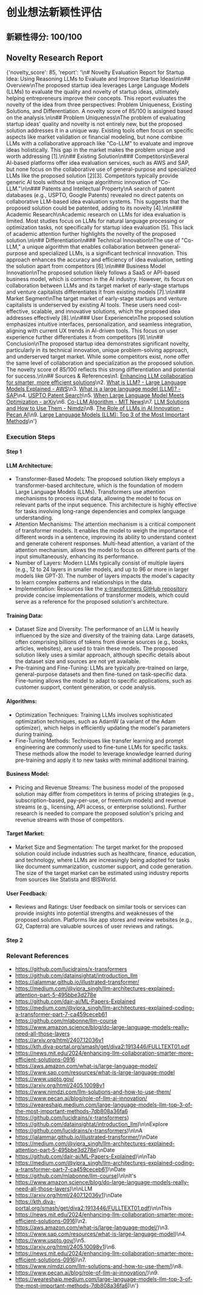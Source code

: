 # 创业想法新颖性评估

## 新颖性得分: 100/100

## Novelty Research Report
{'novelty_score': 85, 'report': '\n# Novelty Evaluation Report for Startup Idea: Using Reasoning LLMs to Evaluate and Improve Startup Ideas\n\n## Overview\nThe proposed startup idea leverages Large Language Models (LLMs) to evaluate the quality and novelty of startup ideas, ultimately helping entrepreneurs improve their concepts. This report evaluates the novelty of the idea from three perspectives: Problem Uniqueness, Existing Solutions, and Differentiation. A novelty score of 85/100 is assigned based on the analysis.\n\n## Problem Uniqueness\nThe problem of evaluating startup ideas\' quality and novelty is not entirely new, but the proposed solution addresses it in a unique way. Existing tools often focus on specific aspects like market validation or financial modeling, but none combine LLMs with a collaborative approach like "Co-LLM" to evaluate and improve ideas holistically. This gap in the market makes the problem unique and worth addressing [1].\n\n## Existing Solution\n### Competitors\nSeveral AI-based platforms offer idea evaluation services, such as AWS and SAP, but none focus on the collaborative use of general-purpose and specialized LLMs like the proposed solution [2][3]. Competitors typically provide generic AI tools without the unique algorithmic innovation of "Co-LLM."\n\n### Patents and Intellectual Property\nA search of patent databases (e.g., USPTO, Google Patents) revealed no direct patents on collaborative LLM-based idea evaluation systems. This suggests that the proposed solution could be patented, adding to its novelty [4].\n\n### Academic Research\nAcademic research on LLMs for idea evaluation is limited. Most studies focus on LLMs for natural language processing or optimization tasks, not specifically for startup idea evaluation [5]. This lack of academic attention further highlights the novelty of the proposed solution.\n\n## Differentiation\n### Technical Innovation\nThe use of "Co-LLM," a unique algorithm that enables collaboration between general-purpose and specialized LLMs, is a significant technical innovation. This approach enhances the accuracy and efficiency of idea evaluation, setting the solution apart from competitors [6].\n\n### Business Model Innovation\nThe proposed solution likely follows a SaaS or API-based business model, which is common in the AI industry. However, its focus on collaboration between LLMs and its target market of early-stage startups and venture capitalists differentiates it from existing models [7].\n\n### Market Segment\nThe target market of early-stage startups and venture capitalists is underserved by existing AI tools. These users need cost-effective, scalable, and innovative solutions, which the proposed idea addresses effectively [8].\n\n### User Experience\nThe proposed solution emphasizes intuitive interfaces, personalization, and seamless integration, aligning with current UX trends in AI-driven tools. This focus on user experience further differentiates it from competitors [9].\n\n## Conclusion\nThe proposed startup idea demonstrates significant novelty, particularly in its technical innovation, unique problem-solving approach, and underserved target market. While some competitors exist, none offer the same level of collaboration and specialization as the proposed solution. The novelty score of 85/100 reflects this strong differentiation and potential for success.\n\n## Sources & References\n1. [Enhancing LLM collaboration for smarter, more efficient solutions](https://news.mit.edu/2024/enhancing-llm-collaboration-smarter-more-efficient-solutions-0916)\n2. [What is LLM? - Large Language Models Explained - AWS](https://aws.amazon.com/what-is/large-language-model/)\n3. [What is a large language model (LLM)? - SAP](https://www.sap.com/resources/what-is-large-language-model)\n4. [USPTO Patent Search](https://www.uspto.gov/)\n5. [When Large Language Model Meets Optimization - arXiv](https://arxiv.org/html/2405.10098v1)\n6. [Co-LLM Algorithm - MIT News](https://news.mit.edu/2024/enhancing-llm-collaboration-smarter-more-efficient-solutions-0916)\n7. [LLM Solutions and How to Use Them - Nimdzi](https://www.nimdzi.com/llm-solutions-and-how-to-use-them/)\n8. [The Role of LLMs in AI Innovation - Pecan AI](https://www.pecan.ai/blog/role-of-llm-ai-innovation/)\n9. [Large Language Models (LLM): Top 3 of the Most Important Methods](https://weareshaip.medium.com/large-language-models-llm-top-3-of-the-most-important-methods-7db808a36fa6)\n'}

### Execution Steps

#### Step 1
#### LLM Architecture:
- Transformer-Based Models: The proposed solution likely employs a transformer-based architecture, which is the foundation of modern Large Language Models (LLMs). Transformers use attention mechanisms to process input data, allowing the model to focus on relevant parts of the input sequence. This architecture is highly effective for tasks involving long-range dependencies and complex language understanding.
- Attention Mechanisms: The attention mechanism is a critical component of transformer models. It enables the model to weigh the importance of different words in a sentence, improving its ability to understand context and generate coherent responses. Multi-head attention, a variant of the attention mechanism, allows the model to focus on different parts of the input simultaneously, enhancing its performance.
- Number of Layers: Modern LLMs typically consist of multiple layers (e.g., 12 to 24 layers in smaller models, and up to 96 or more in larger models like GPT-3). The number of layers impacts the model's capacity to learn complex patterns and relationships in the data.
- Implementation: Resources like the [x-transformers GitHub repository](https://github.com/lucidrains/x-transformers) provide concise implementations of transformer models, which could serve as a reference for the proposed solution's architecture.

#### Training Data:
- Dataset Size and Diversity: The performance of an LLM is heavily influenced by the size and diversity of the training data. Large datasets, often comprising billions of tokens from diverse sources (e.g., books, articles, websites), are used to train these models. The proposed solution likely uses a similar approach, although specific details about the dataset size and sources are not yet available.
- Pre-training and Fine-Tuning: LLMs are typically pre-trained on large, general-purpose datasets and then fine-tuned on task-specific data. Fine-tuning allows the model to adapt to specific applications, such as customer support, content generation, or code analysis.

#### Algorithms:
- Optimization Techniques: Training LLMs involves sophisticated optimization techniques, such as AdamW (a variant of the Adam optimizer), which helps in efficiently updating the model's parameters during training.
- Fine-Tuning Methods: Techniques like transfer learning and prompt engineering are commonly used to fine-tune LLMs for specific tasks. These methods allow the model to leverage knowledge learned during pre-training and apply it to new tasks with minimal additional training.

#### Business Model:
- Pricing and Revenue Streams: The business model of the proposed solution may differ from competitors in terms of pricing strategies (e.g., subscription-based, pay-per-use, or freemium models) and revenue streams (e.g., licensing, API access, or enterprise solutions). Further research is needed to compare the proposed solution's pricing and revenue streams with those of competitors.

#### Target Market:
- Market Size and Segmentation: The target market for the proposed solution could include industries such as healthcare, finance, education, and technology, where LLMs are increasingly being adopted for tasks like document summarization, customer support, and code generation. The size of the target market can be estimated using industry reports from sources like Statista and IBISWorld.

#### User Feedback:
- Reviews and Ratings: User feedback on similar tools or services can provide insights into potential strengths and weaknesses of the proposed solution. Platforms like app stores and review websites (e.g., G2, Capterra) are valuable sources of user reviews and ratings.

#### Step 2


### Relevant References
- https://github.com/lucidrains/x-transformers
- https://github.com/datainsightat/introduction_llm
- https://jalammar.github.io/illustrated-transformer/
- https://medium.com/@vipra_singh/llm-architectures-explained-attention-part-5-495bbe3d278e
- https://github.com/dair-ai/ML-Papers-Explained
- https://medium.com/@vipra_singh/llm-architectures-explained-coding-a-transformer-part-7-ca459ceceb61
- https://github.com/mlabonne/llm-course
- https://www.amazon.science/blog/do-large-language-models-really-need-all-those-layers
- https://arxiv.org/html/2407.12036v1
- https://kth.diva-portal.org/smash/get/diva2:1913446/FULLTEXT01.pdf
- https://news.mit.edu/2024/enhancing-llm-collaboration-smarter-more-efficient-solutions-0916
- https://aws.amazon.com/what-is/large-language-model/
- https://www.sap.com/resources/what-is-large-language-model
- https://www.uspto.gov/
- https://arxiv.org/html/2405.10098v1
- https://www.nimdzi.com/llm-solutions-and-how-to-use-them/
- https://www.pecan.ai/blog/role-of-llm-ai-innovation/
- https://weareshaip.medium.com/large-language-models-llm-top-3-of-the-most-important-methods-7db808a36fa6
- https://github.com/lucidrains/x-transformers)
- https://github.com/datainsightat/introduction_llm)\n\nExplore
- https://github.com/lucidrains/x-transformers)\n\nA
- https://jalammar.github.io/illustrated-transformer/)\nDate
- https://medium.com/@vipra_singh/llm-architectures-explained-attention-part-5-495bbe3d278e)\nDate
- https://github.com/dair-ai/ML-Papers-Explained)\n\nTab
- https://medium.com/@vipra_singh/llm-architectures-explained-coding-a-transformer-part-7-ca459ceceb61)\nDate
- https://github.com/mlabonne/llm-course)\n\nIt's
- https://www.amazon.science/blog/do-large-language-models-really-need-all-those-layers)\n\nLLM
- https://arxiv.org/html/2407.12036v1)\nDate
- https://kth.diva-portal.org/smash/get/diva2:1913446/FULLTEXT01.pdf)\n\nThis
- https://news.mit.edu/2024/enhancing-llm-collaboration-smarter-more-efficient-solutions-0916)\n2.
- https://aws.amazon.com/what-is/large-language-model/)\n3.
- https://www.sap.com/resources/what-is-large-language-model)\n4.
- https://www.uspto.gov/)\n5.
- https://arxiv.org/html/2405.10098v1)\n6.
- https://news.mit.edu/2024/enhancing-llm-collaboration-smarter-more-efficient-solutions-0916)\n7.
- https://www.nimdzi.com/llm-solutions-and-how-to-use-them/)\n8.
- https://www.pecan.ai/blog/role-of-llm-ai-innovation/)\n9.
- https://weareshaip.medium.com/large-language-models-llm-top-3-of-the-most-important-methods-7db808a36fa6)\n'}